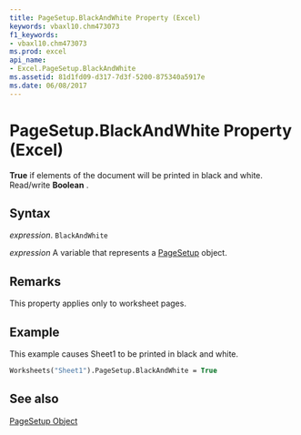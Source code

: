 ```yaml
---
title: PageSetup.BlackAndWhite Property (Excel)
keywords: vbaxl10.chm473073
f1_keywords:
- vbaxl10.chm473073
ms.prod: excel
api_name:
- Excel.PageSetup.BlackAndWhite
ms.assetid: 81d1fd09-d317-7d3f-5200-875340a5917e
ms.date: 06/08/2017
---
```



# PageSetup.BlackAndWhite Property (Excel)

 **True** if elements of the document will be printed in black and white. Read/write **Boolean** .


## Syntax

 _expression_. `BlackAndWhite`

 _expression_ A variable that represents a [PageSetup](./Excel.PageSetup.md) object.


## Remarks

This property applies only to worksheet pages.


## Example

This example causes Sheet1 to be printed in black and white.


```vb
Worksheets("Sheet1").PageSetup.BlackAndWhite = True
```


## See also


[PageSetup Object](Excel.PageSetup.md)


